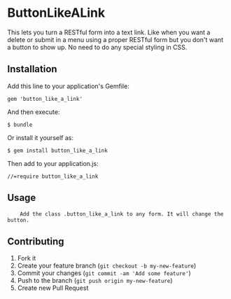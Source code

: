 # ButtonLikeALink

This lets you turn a RESTful form into a text link. Like when you want a delete or submit in a menu using a proper RESTful form but you don't want a button to show up. No need to do any special styling in CSS.

## Installation

Add this line to your application's Gemfile:

    gem 'button_like_a_link'

And then execute:

    $ bundle

Or install it yourself as:

    $ gem install button_like_a_link

Then add to your application.js:

    //=require button_like_a_link

## Usage

		Add the class .button_like_a_link to any form. It will change the button.

## Contributing

1. Fork it
2. Create your feature branch (`git checkout -b my-new-feature`)
3. Commit your changes (`git commit -am 'Add some feature'`)
4. Push to the branch (`git push origin my-new-feature`)
5. Create new Pull Request
